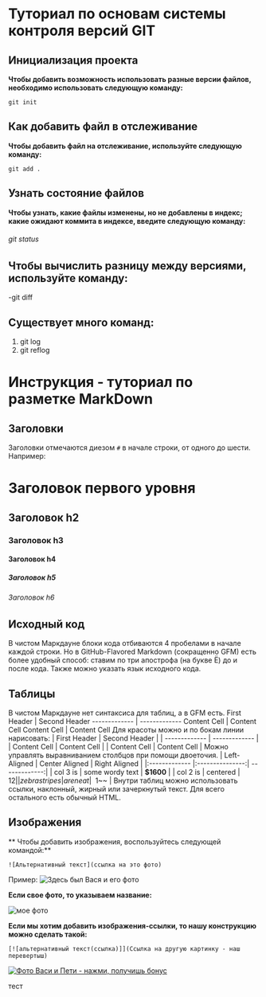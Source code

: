 # Туториал по основам системы контроля версий GIT


## Инициализация проекта
**Чтобы добавить возможность использовать разные версии файлов, необходимо использовать следующую команду:**

```fix
git init
```


## Как добавить файл в отслеживание
**Чтобы добавить файл на отслеживание, используйте следующую команду:**

```
git add .
```

## Узнать состояние файлов
**Чтобы узнать, какие файлы изменены, но не добавлены в индекс; какие ожидают коммита в индексе, введите следующую команду:**

###### git status

## Чтобы вычислить разницу между версиями, используйте команду:
-git diff

## Существует много команд:
1. git log
2. git reflog

# Инструкция - туториал по разметке MarkDown


## Заголовки

Заголовки отмечаются диезом `#` в начале строки, от
одного до шести. Например:
# Заголовок первого уровня #
## Заголовок h2
### Заголовок h3
#### Заголовок h4
##### Заголовок h5
###### Заголовок h6


## Исходный код

В чистом Маркдауне блоки кода отбиваются 4 пробелами в начале
каждой строки.
Но в GitHub-Flavored Markdown (сокращенно GFM) есть более
удобный способ: ставим по три апострофа (на букве Ё) до и после
кода. Также можно указать язык исходного кода.


## Таблицы

В чистом Маркдауне нет синтаксиса для таблиц, а в GFM
есть.
First Header | Second Header
------------- | -------------
Content Cell | Content Cell
Content Cell | Content Cell
Для красоты можно и по бокам линии нарисовать:
| First Header | Second Header |
| ------------- | ------------- |
| Content Cell | Content Cell |
| Content Cell | Content Cell |
Можно управлять выравниванием столбцов при помощи
двоеточия.
| Left-Aligned | Center Aligned | Right Aligned |
|:------------- |:---------------:| -------------:|
| col 3 is | some wordy text | **$1600** |
| col 2 is | centered | $12 |
| zebra stripes | are neat | ~~$1~~ |
Внутри таблиц можно использовать ссылки, наклонный,
жирный или зачеркнутый текст.
Для всего остального есть обычный HTML.




## Изображения

** Чтобы добавить изображения, воспользуйтесь следующей командой:**

```
![Альтернативный текст](ссылка на это фото)
```
Пример:
![Здесь был Вася и его фото](https://images.unsplash.com/photo-1517649763962-0c623066013b?ixlib=rb-4.0.3&ixid=M3wxMjA3fDB8MHxwaG90by1wYWdlfHx8fGVufDB8fHx8fA%3D%3D&auto=format&fit=crop&w=1170&q=80)

**Если свое фото, то указываем название:**

![мое фото](DSC_3794.jpg)

**Если мы хотим добавить изображения-ссылки, то нашу конструкцию можно сделать такой:**

```
[![альтернативный текст(ссылка)]](Ссылка на другую картинку - наш перевертыш)
```
[![Фото Васи и Пети - нажми, получишь бонус](https://images.unsplash.com/photo-1517649763962-0c623066013b?ixlib=rb-4.0.3&ixid=M3wxMjA3fDB8MHxwaG90by1wYWdlfHx8fGVufDB8fHx8fA%3D%3D&auto=format&fit=crop&w=1170&q=80)](https://media.istockphoto.com/id/1464605292/ru/%D1%84%D0%BE%D1%82%D0%BE/%D1%81%D1%82%D0%B0%D1%80%D1%88%D0%B8%D0%B9-%D1%87%D0%B5%D1%80%D0%BD%D0%B0%D1%8F-%D0%BF%D0%B0%D1%80%D0%B0-%D1%85%D0%BE%D0%B4%D1%8C%D0%B1%D0%B0-%D0%BE%D1%82-%D1%82%D0%B5%D0%BD%D0%BD%D0%B8%D1%81%D0%BD%D0%BE%D0%B3%D0%BE-%D0%BA%D0%BE%D1%80%D1%82%D0%B0.jpg?s=612x612&w=is&k=20&c=rVYixmaCs1vHtjejQoITvaGFmOdKBkn14rSlE731nJY=)

тест
